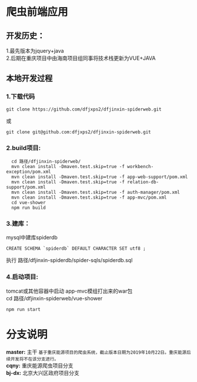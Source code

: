 # 爬虫前端应用  

## 开发历史：  
1.最先版本为jquery+java  
2.后期在重庆项目中由海南项目组同事将技术栈更新为VUE+JAVA  
  
## 本地开发过程  
### 1.下载代码
  ```
  git clone https://github.com/dfjxps2/dfjinxin-spiderweb.git  
  ```
  或  
  ```
  git clone git@github.com:dfjxps2/dfjinxin-spiderweb.git  
  ```
### 2.build项目:  
```
  cd 路径/dfjinxin-spiderweb/  
  mvn clean install -Dmaven.test.skip=true -f workbench-exception/pom.xml    
  mvn clean install -Dmaven.test.skip=true -f app-web-support/pom.xml  
  mvn clean install -Dmaven.test.skip=true -f relation-db-support/pom.xml  
  mvn clean install -Dmaven.test.skip=true -f auth-manager/pom.xml  
  mvn clean install -Dmaven.test.skip=true -f app-mvc/pom.xml  
  cd vue-shower  
  npm run build  
  ```
### 3.建库：  
  mysql中建库spiderdb  
  ```
  CREATE SCHEMA `spiderdb` DEFAULT CHARACTER SET utf8 ;
  ```
  执行 路径/dfjinxin-spiderdb/spider-sqls/spiderdb.sql  
### 4.启动项目:  
  tomcat或其他容器中启动 app-mvc模组打出来的war包  
  cd 路径/dfjinxin-spiderweb/vue-shower  
 ```
 npm run start  
 ```
  
# 分支说明  
**master:**  主干 `基于重庆能源项目的爬虫系统，截止版本日期为2019年10月22日。重庆能源后续开发将不在该分支进行。`  
**cqny:**  重庆能源爬虫项目分支  
**bj-dx:**  北京大兴区政府项目分支
